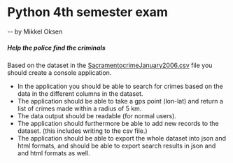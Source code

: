 # Python 4th semester exam

-- by Mikkel Oksen



##### Help the police find the criminals

Based on the dataset in the [SacramentocrimeJanuary2006.csv](src/SacramentocrimeJanuary2006.csv) file you should create a console application.  

* In the application you should be able to search for crimes based on the data in the different columns in the dataset.
* The application should be able to take a gps point (lon-lat) and return a list of crimes made within a radius of 5 km.
* The data output should be readable (for normal users).
* The application should furthermore be able to add new records to the dataset. (this includes writing to the csv file.)
* The application should be able to export the whole dataset into json and html formats, and should be able to export search results in json and and html formats as well. 

